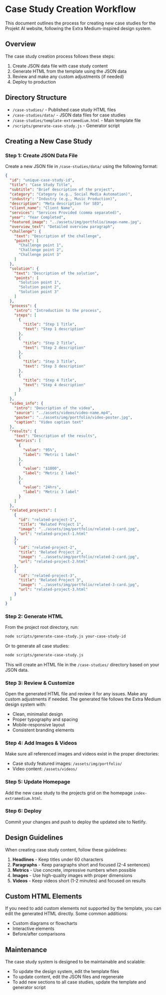 # Case Study Creation Workflow

This document outlines the process for creating new case studies for the Projekt AI website, following the Extra Medium-inspired design system.

## Overview

The case study creation process follows these steps:

1. Create JSON data file with case study content
2. Generate HTML from the template using the JSON data
3. Review and make any custom adjustments (if needed)
4. Deploy to production

## Directory Structure

- `/case-studies/` - Published case study HTML files
- `/case-studies/data/` - JSON data files for case studies
- `/case-studies/template-extramedium.html` - Main template file
- `/scripts/generate-case-study.js` - Generator script

## Creating a New Case Study

### Step 1: Create JSON Data File

Create a new JSON file in `/case-studies/data/` using the following format:

```json
{
  "id": "unique-case-study-id",
  "title": "Case Study Title",
  "subtitle": "Brief description of the project",
  "category": "Category (e.g., Social Media Automation)",
  "industry": "Industry (e.g., Music Production)",
  "description": "Meta description for SEO",
  "client_name": "Client Name",
  "services": "Services Provided (comma separated)",
  "year": "Year Completed",
  "featured_image": "../assets/img/portfolio/image-name.jpg",
  "overview_text": "Detailed overview paragraph",
  "challenge": {
    "text": "Description of the challenge",
    "points": [
      "Challenge point 1",
      "Challenge point 2",
      "Challenge point 3"
    ]
  },
  "solution": {
    "text": "Description of the solution",
    "points": [
      "Solution point 1",
      "Solution point 2",
      "Solution point 3"
    ]
  },
  "process": {
    "intro": "Introduction to the process",
    "steps": [
      {
        "title": "Step 1 Title",
        "text": "Step 1 description"
      },
      {
        "title": "Step 2 Title",
        "text": "Step 2 description"
      },
      {
        "title": "Step 3 Title",
        "text": "Step 3 description"
      },
      {
        "title": "Step 4 Title",
        "text": "Step 4 description"
      }
    ]
  },
  "video_info": {
    "intro": "Description of the video",
    "source": "../assets/videos/video-name.mp4",
    "poster": "../assets/img/portfolio/video-poster.jpg",
    "caption": "Video caption text"
  },
  "results": {
    "text": "Description of the results",
    "metrics": [
      {
        "value": "95%",
        "label": "Metric 1 label"
      },
      {
        "value": "$1000",
        "label": "Metric 2 label"
      },
      {
        "value": "24hrs",
        "label": "Metric 3 label"
      }
    ]
  },
  "related_projects": [
    {
      "id": "related-project-1",
      "title": "Related Project 1",
      "image": "../assets/img/portfolio/related-1-card.jpg",
      "url": "related-project-1.html"
    },
    {
      "id": "related-project-2",
      "title": "Related Project 2",
      "image": "../assets/img/portfolio/related-2-card.jpg",
      "url": "related-project-2.html"
    },
    {
      "id": "related-project-3",
      "title": "Related Project 3",
      "image": "../assets/img/portfolio/related-3-card.jpg",
      "url": "related-project-3.html"
    }
  ]
}
```

### Step 2: Generate HTML

From the project root directory, run:

```bash
node scripts/generate-case-study.js your-case-study-id
```

Or to generate all case studies:

```bash
node scripts/generate-case-study.js
```

This will create an HTML file in the `/case-studies/` directory based on your JSON data.

### Step 3: Review & Customize

Open the generated HTML file and review it for any issues. Make any custom adjustments if needed. The generated file follows the Extra Medium design system with:

- Clean, minimalist design
- Proper typography and spacing
- Mobile-responsive layout
- Consistent branding elements

### Step 4: Add Images & Videos

Make sure all referenced images and videos exist in the proper directories:

- Case study featured images: `/assets/img/portfolio/`
- Video content: `/assets/videos/`

### Step 5: Update Homepage

Add the new case study to the projects grid on the homepage `index-extramedium.html`.

### Step 6: Deploy

Commit your changes and push to deploy the updated site to Netlify.

## Design Guidelines

When creating case study content, follow these guidelines:

1. **Headlines** - Keep titles under 60 characters
2. **Paragraphs** - Keep paragraphs short and focused (2-4 sentences)
3. **Metrics** - Use concrete, impressive numbers when possible
4. **Images** - Use high-quality images with proper dimensions
5. **Videos** - Keep videos short (1-2 minutes) and focused on results

## Custom HTML Elements

If you need to add custom elements not supported by the template, you can edit the generated HTML directly. Some common additions:

- Custom diagrams or flowcharts
- Interactive elements
- Before/after comparisons

## Maintenance

The case study system is designed to be maintainable and scalable:

- To update the design system, edit the template files
- To update content, edit the JSON files and regenerate
- To add new sections to all case studies, update the template and generator script 
